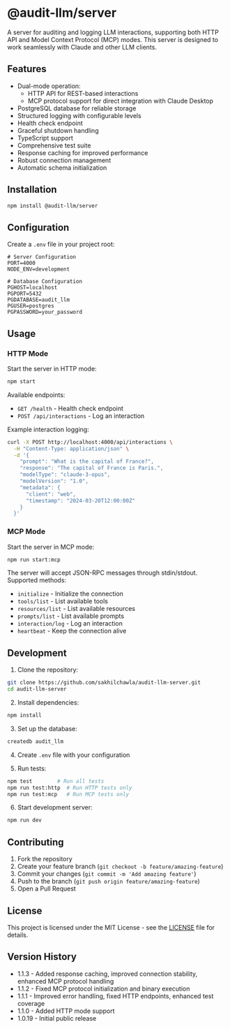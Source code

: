 # @audit-llm/server

A server for auditing and logging LLM interactions, supporting both HTTP API and Model Context Protocol (MCP) modes. This server is designed to work seamlessly with Claude and other LLM clients.

## Features

- Dual-mode operation:
  - HTTP API for REST-based interactions
  - MCP protocol support for direct integration with Claude Desktop
- PostgreSQL database for reliable storage
- Structured logging with configurable levels
- Health check endpoint
- Graceful shutdown handling
- TypeScript support
- Comprehensive test suite
- Response caching for improved performance
- Robust connection management
- Automatic schema initialization

## Installation

```bash
npm install @audit-llm/server
```

## Configuration

Create a `.env` file in your project root:

```env
# Server Configuration
PORT=4000
NODE_ENV=development

# Database Configuration
PGHOST=localhost
PGPORT=5432
PGDATABASE=audit_llm
PGUSER=postgres
PGPASSWORD=your_password
```

## Usage

### HTTP Mode

Start the server in HTTP mode:

```bash
npm start
```

Available endpoints:
- `GET /health` - Health check endpoint
- `POST /api/interactions` - Log an interaction

Example interaction logging:
```bash
curl -X POST http://localhost:4000/api/interactions \
  -H "Content-Type: application/json" \
  -d '{
    "prompt": "What is the capital of France?",
    "response": "The capital of France is Paris.",
    "modelType": "claude-3-opus",
    "modelVersion": "1.0",
    "metadata": {
      "client": "web",
      "timestamp": "2024-03-20T12:00:00Z"
    }
  }'
```

### MCP Mode

Start the server in MCP mode:

```bash
npm run start:mcp
```

The server will accept JSON-RPC messages through stdin/stdout. Supported methods:
- `initialize` - Initialize the connection
- `tools/list` - List available tools
- `resources/list` - List available resources
- `prompts/list` - List available prompts
- `interaction/log` - Log an interaction
- `heartbeat` - Keep the connection alive

## Development

1. Clone the repository:
```bash
git clone https://github.com/sakhilchawla/audit-llm-server.git
cd audit-llm-server
```

2. Install dependencies:
```bash
npm install
```

3. Set up the database:
```bash
createdb audit_llm
```

4. Create `.env` file with your configuration

5. Run tests:
```bash
npm test        # Run all tests
npm run test:http  # Run HTTP tests only
npm run test:mcp   # Run MCP tests only
```

6. Start development server:
```bash
npm run dev
```

## Contributing

1. Fork the repository
2. Create your feature branch (`git checkout -b feature/amazing-feature`)
3. Commit your changes (`git commit -m 'Add amazing feature'`)
4. Push to the branch (`git push origin feature/amazing-feature`)
5. Open a Pull Request

## License

This project is licensed under the MIT License - see the [LICENSE](LICENSE) file for details.

## Version History

- 1.1.3 - Added response caching, improved connection stability, enhanced MCP protocol handling
- 1.1.2 - Fixed MCP protocol initialization and binary execution
- 1.1.1 - Improved error handling, fixed HTTP endpoints, enhanced test coverage
- 1.1.0 - Added HTTP mode support
- 1.0.19 - Initial public release
